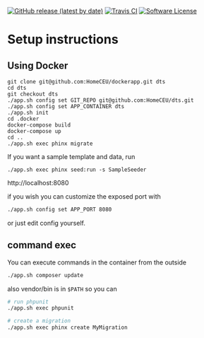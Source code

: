 [![GitHub release (latest by date)](https://img.shields.io/github/v/release/HomeCEU/dts.svg?include_prereleases)](https://github.com/HomeCEU/dts/releases/tag/v1.1-rc1)
[![Travis CI](https://img.shields.io/travis/homeceu/dts/master.svg)](https://travis-ci.org/homeceu/dts)
[![Software License](https://img.shields.io/badge/license-MIT-blue.svg)](https://raw.githubusercontent.com/logikostech/util/master/LICENSE)


# Setup instructions
## Using Docker
```shell script
git clone git@github.com:HomeCEU/dockerapp.git dts
cd dts
git checkout dts
./app.sh config set GIT_REPO git@github.com:HomeCEU/dts.git
./app.sh config set APP_CONTAINER dts
./app.sh init
cd .docker
docker-compose build
docker-compose up
cd ..
./app.sh exec phinx migrate
```

If you want a sample template and data, run
```shell script
./app.sh exec phinx seed:run -s SampleSeeder
```
http://localhost:8080

if you wish you can customize the exposed port with

```bash
./app.sh config set APP_PORT 8080
```

or just edit config yourself.

## command exec
You can execute commands in the container from the outside

```bash
./app.sh composer update
```

also vendor/bin is in `$PATH` so you can

```bash
# run phpunit
./app.sh exec phpunit

# create a migration
./app.sh exec phinx create MyMigration
````
